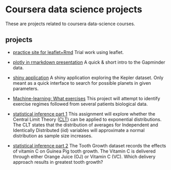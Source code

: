 # Coursera data science projects

These are projects related to coursera data-science courses.

## projects
- [practice site for leaflet+Rmd](https://sntag.github.io/coursera-data-science-projects/leaflet-in-rmarkdown/leaflet-in-rmarkdown-exported.html)
Trial work using leaflet.

- [plotly in rmarkdown presentation](https://sntag.github.io/coursera-data-science-projects/plotly-in-rmarkdown-presentation/plotly-in-rmarkdown-presentation.html#1)
A quick & short intro to the Gapminder data.

- [shiny application](https://sntag.shinyapps.io/simple-shiny-application/)
A shiny application exploring the Kepler dataset. Only meant as a quick interface to search for possible planets in given parameters.

- [Machine-learning: What exercises](https://sntag.github.io/coursera-data-science-projects/prediction-assignment-writeup/prediction-assignment-completecase.html)
This project will attempt to identify exercise regimes followed from several patients biological data.

- [statistical inference part 1](https://github.com/SNTag/coursera-data-science-projects/blob/gh-pages/statistical-inference-part1/part1.pdf)
This assignment will explore whether the Central Limit Theory
([CLT](https://en.wikipedia.org/wiki/Central_limit_theorem#Classical_CLT)) can be applied to
exponential distributions. The CLT states that the distribution of averages for Independent and
Identically Distributed (iid) variables will approximate a normal distribution as sample size
increases.

- [statistical inference part 2](https://github.com/SNTag/coursera-data-science-projects/blob/gh-pages/statistical-inference-part1/part2.pdf)
The Tooth Growth dataset records the effects of vitamin C on Guinea Pig tooth growth. The Vitamin C
is delivered through either Orange Juice (OJ) or Vitamin C (VC). Which delivery approach results in
greatest tooth growth?
